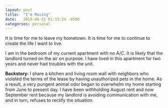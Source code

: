 ```yaml
---
layout: post
title:  "I'm Moving"
date:   2019-08-31 01:15:24 -0500
categories: personal
---
```

It is time for me to leave my hometown. It is time for me to continue to create the life I want to live.

I am in the bedroom of my current apartment with no A/C. It is likely that the landlord turned on the air on purpose. I have lived in this apartment for two years and never had troubles with the unit.

**Backstory:** I share a kitchen and living room wall with neighbors who violated the terms of the lease by having unauthorized pets in the home. As a result, a very pungent animal odor began to overwhelm my home starting from June to present day. I have been withholding August rent and now September rent because my landlord is avoiding communication with me, and in turn, refuses to rectify the situation.
